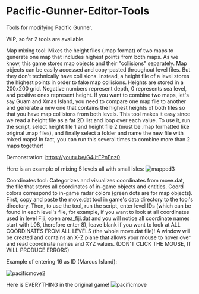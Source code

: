 # Pacific-Gunner-Editor-Tools
Tools for modifying Pacific Gunner.

WIP, so far 2 tools are available.

Map mixing tool:
Mixes the height files (.map format) of two maps to generate one map that includes highest points from both maps.
As we know, this game stores map objects and their "collisions" separately. Map objects can be easily accessed and copy-pasted throughout level files. But they don't technically have collisions. Instead, a height file of a level stores the highest points in order to fake map collisions. Heights are stored in a 200x200 grid. Negative numbers represent depth, 0 represents sea level, and positive ones represent height. If you want to combine two maps, let's say Guam and Xmas Island, you need to compare one map file to another and generate a new one that contains the highest heights of both files so that you have map collisions from both levels. This tool makes it easy since we read a height file as a fat 2D list and loop over each value. To use it, run the script, select height file 1 and height file 2 (must be .map formatted like original .map files), and finally select a folder and name the new file with mixed maps! In fact, you can run this several times to combine more than 2 maps together!


Demonstration: https://youtu.be/G4JtEPnEnz0


Here is an example of mixing 5 levels all with small isles:
![mapped3](https://user-images.githubusercontent.com/70968294/227723333-317fc7da-5c20-4eba-93d2-3bce3a685f3b.jpg)


Coordinates tool:
Categorizes and visualizes coordinates from move.dat, the file that stores all coordinates of in-game objects and entities. Coord colors correspond to in-game radar colors (green dots are for map objects). First, copy and paste the move.dat tool in game's data directory to the tool's directory. Then, to use the tool, run the script, enter level IDs (which can be found in each level's file, for example, if you want to look at all coordinates used in level Fiji, open area_fiji.dat and you will notice all coordinate names start with L08, therefore enter 8), leave blank if you want to look at ALL COORDINATES FROM ALL LEVELS (the whole move.dat file)! A window will be created and contains an X-Z plane that allows your mouse to hover over and read coordinate names and XYZ values. (DON'T CLICK THE MOUSE, IT WILL PRODUCE ERRORS)

Example of entering 16 as ID (Marcus Island):

![pacificmove2](https://user-images.githubusercontent.com/70968294/227724539-27023479-f729-4c36-9f00-e1acda54c7ef.png)


Here is EVERYTHING in the original game!
![pacificmove](https://user-images.githubusercontent.com/70968294/226758129-8c2cfd20-175e-4edf-9036-ed7b213f1123.png)
